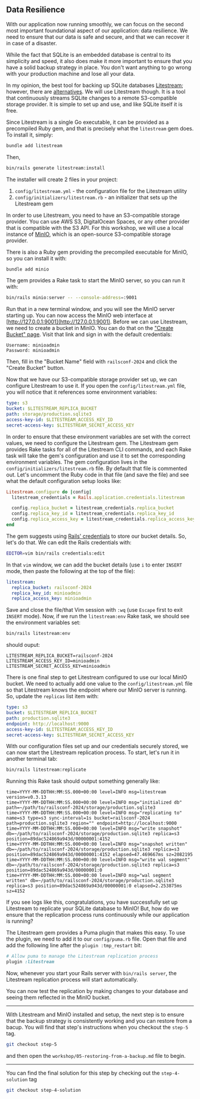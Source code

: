 ## Data Resilience

With our application now running smoothly, we can focus on the second most important foundational aspect of our application: data resilience. We need to ensure that our data is safe and secure, and that we can recover it in case of a disaster.

While the fact that SQLite is an embedded database is central to its simplicity and speed, it also does make it more important to ensure that you have a solid backup strategy in place. You don't want anything to go wrong with your production machine and lose all your data.

In my opinion, the best tool for backing up SQLite databases [Litestream](https://litestream.io); however, there are [alternatives](https://oldmoe.blog/2024/04/30/backup-strategies-for-sqlite-in-production/). We will use Litestream though. It is a tool that continuously streams SQLite changes to a remote S3-compatible storage provider. It is simple to set up and use, and like SQLite itself it is free.

Since Litestream is a single Go executable, it can be provided as a precompiled Ruby gem, and that is precisely what the `litestream` gem does. To install it, simply:

```sh
bundle add litestream
```

Then,

```sh
bin/rails generate litestream:install
```

The installer will create 2 files in your project:

1. `config/litestream.yml` - the configuration file for the Litestream utility
2. `config/initializers/litestream.rb` - an initializer that sets up the Litestream gem

In order to use Litestream, you need to have an S3-compatible storage provider. You can use AWS S3, DigitalOcean Spaces, or any other provider that is compatible with the S3 API. For this workshop, we will use a local instance of [MinIO](https://github.com/minio/minio), which is an open-source S3-compatible storage provider.

There is also a Ruby gem providing the precompiled executable for MinIO, so you can install it with:

```sh
bundle add minio
```

The gem provides a Rake task to start the MinIO server, so you can run it with:

```sh
bin/rails minio:server -- --console-address=:9001
```

Run that in a new terminal window, and you will see the MinIO server starting up. You can now access the MinIO web interface at [http://127.0.0.1:9001](http://127.0.0.1:9001). Before we can use Litestream, we need to create a bucket in MinIO. You can do that on the ["Create Bucket" page](http://127.0.0.1:9001/buckets/add-bucket). Visit that link and sign in with the default credentials:

```
Username: minioadmin
Password: minioadmin
```

Then, fill in the "Bucket Name" field with `railsconf-2024` and click the "Create Bucket" button.

Now that we have our S3-compatible storage provider set up, we can configure Litestream to use it. If you open the `config/litestream.yml` file, you will notice that it references some environment variables:

```yaml
type: s3
bucket: $LITESTREAM_REPLICA_BUCKET
path: storage/production.sqlite3
access-key-id: $LITESTREAM_ACCESS_KEY_ID
secret-access-key: $LITESTREAM_SECRET_ACCESS_KEY
```

In order to ensure that these environment variables are set with the correct values, we need to configure the Litestream gem. The Litestream gem provides Rake tasks for all of the Litestream CLI commands, and each Rake task will take the gem's configuration and use it to set the corresponding environment variables. The gem configuration lives in the `config/initializers/litestream.rb` file. By default that file is commented out. Let's uncomment the Ruby code in that file (and save the file) and see what the default configuration setup looks like:

```ruby
Litestream.configure do |config|
  litestream_credentials = Rails.application.credentials.litestream

  config.replica_bucket = litestream_credentials.replica_bucket
  config.replica_key_id = litestream_credentials.replica_key_id
  config.replica_access_key = litestream_credentials.replica_access_key
end
```

The gem suggests using [Rails' credentials](https://edgeguides.rubyonrails.org/security.html#custom-credentials) to store our bucket details. So, let's do that. We can edit the Rails credentials with:

```sh
EDITOR=vim bin/rails credentials:edit
```

In that `vim` window, we can add the bucket details (use `i` to enter `INSERT` mode, then paste the following at the top of the file):

```yaml
litestream:
  replica_bucket: railsconf-2024
  replica_key_id: minioadmin
  replica_access_key: minioadmin
```

Save and close the file/that Vim session with `:wq` (use `Escape` first to exit `INSERT` mode). Now, if we run the `litestream:env` Rake task, we should see the environment variables set:

```sh
bin/rails litestream:env
```

should ouput:

```
LITESTREAM_REPLICA_BUCKET=railsconf-2024
LITESTREAM_ACCESS_KEY_ID=minioadmin
LITESTREAM_SECRET_ACCESS_KEY=minioadmin
```

There is one final step to get Litestream configured to use our local MinIO bucket. We need to actually add one value to the `config/litestream.yml` file so that Litestream knows the endpoint where our MinIO server is running. So, update the `replicas` list item with:

```yaml
type: s3
bucket: $LITESTREAM_REPLICA_BUCKET
path: production.sqlite3
endpoint: http://localhost:9000
access-key-id: $LITESTREAM_ACCESS_KEY_ID
secret-access-key: $LITESTREAM_SECRET_ACCESS_KEY
```

With our configuration files set up and our credentials securely stored, we can now start the Litestream replication process. To start, let's run it in another terminal tab:

```sh
bin/rails litestream:replicate
```

Running this Rake task should output something generally like:

```
time=YYYY-MM-DDTHH:MM:SS.000+00:00 level=INFO msg=litestream version=v0.3.13
time=YYYY-MM-DDTHH:MM:SS.000+00:00 level=INFO msg="initialized db" path=~/path/to/railsconf-2024/storage/production.sqlite3
time=YYYY-MM-DDTHH:MM:SS.000+00:00 level=INFO msg="replicating to" name=s3 type=s3 sync-interval=1s bucket=railsconf-2024 path=production.sqlite3 region="" endpoint=http://localhost:9000
time=YYYY-MM-DDTHH:MM:SS.000+00:00 level=INFO msg="write snapshot" db=~/path/to/railsconf-2024/storage/production.sqlite3 replica=s3 position=89dac524869a943d/00000001:4152
time=YYYY-MM-DDTHH:MM:SS.000+00:00 level=INFO msg="snapshot written" db=~/path/to/railsconf-2024/storage/production.sqlite3 replica=s3 position=89dac524869a943d/00000001:4152 elapsed=47.469667ms sz=2082195
time=YYYY-MM-DDTHH:MM:SS.000+00:00 level=INFO msg="write wal segment" db=~/path/to/railsconf-2024/storage/production.sqlite3 replica=s3 position=89dac524869a943d/00000001:0
time=YYYY-MM-DDTHH:MM:SS.000+00:00 level=INFO msg="wal segment written" db=~/path/to/railsconf-2024/storage/production.sqlite3 replica=s3 position=89dac524869a943d/00000001:0 elapsed=2.253875ms sz=4152
```

If you see logs like this, congratulations, you have successfully set up Litestream to replicate your SQLite database to MinIO! But, how do we ensure that the replication process runs continuously while our application is running?

The Litestream gem provides a Puma plugin that makes this easy. To use the plugin, we need to add it to our `config/puma.rb` file. Open that file and add the following line after the `plugin :tmp_restart` bit:

```ruby
# Allow puma to manage the Litestream replication process
plugin :litestream
```

Now, whenever you start your Rails server with `bin/rails server`, the Litestream replication process will start automatically.

You can now test the replication by making changes to your database and seeing them reflected in the MinIO bucket.

- - -

With Litestream and MinIO installed and setup, the next step is to ensure that the backup strategy is consistently working and you can restore from a bacup. You will find that step's instructions when you checkout the `step-5` tag.

```sh
git checkout step-5
```

and then open the `workshop/05-restoring-from-a-backup.md` file to begin.

- - -

You can find the final solution for this step by checking out the `step-4-solution` tag

```sh
git checkout step-4-solution
```

